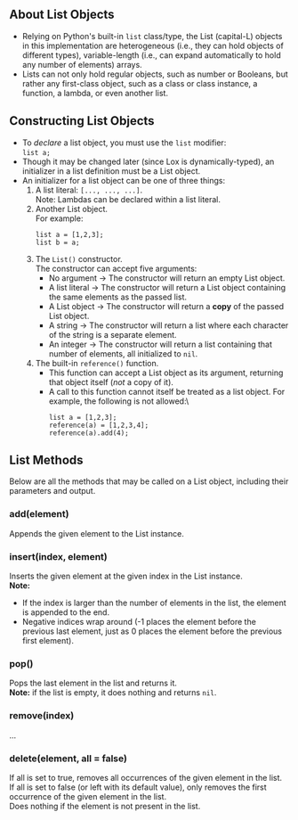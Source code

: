 ## About List Objects
* Relying on Python's built-in ```list``` class/type, the List (capital-L) objects in this implementation are heterogeneous (i.e., they can hold objects of different types), variable-length (i.e., can expand automatically to hold any number of elements) arrays.
* Lists can not only hold regular objects, such as number or Booleans, but rather any first-class object, such as a class or class instance, a function, a lambda, or even another list.

## Constructing List Objects
* To *declare* a list object, you must use the ```list``` modifier:\
    ```list a;```
* Though it may be changed later (since Lox is dynamically-typed), an initializer in a list definition must be a List object.
* An initializer for a list object can be one of three things:
    1. A list literal: ```[..., ..., ...]```.\
       Note: Lambdas can be declared within a list literal.
    2. Another List object.\
       For example:
       ```
       list a = [1,2,3];
       list b = a;
       ```
    3. The ```List()``` constructor.\
       The constructor can accept five arguments:
       * No argument &rarr; The constructor will return an empty List object.
       * A list literal &rarr; The constructor will return a List object containing the same elements as the passed list.
       * A List object &rarr; The constructor will return a **copy** of the passed List object.
       * A string &rarr; The constructor will return a list where each character of the string is a separate element.
       * An integer &rarr; The constructor will return a list containing that number of elements, all initialized to ```nil```.
    4. The built-in ```reference()``` function.
       * This function can accept a List object as its argument, returning that object itself (*not* a copy of it).
       * A call to this function cannot itself be treated as a list object. For example, the following is not allowed:\
         ```
         list a = [1,2,3];
         reference(a) = [1,2,3,4];
         reference(a).add(4);
         ```

## List Methods
Below are all the methods that may be called on a List object, including their parameters and output.

### add(element)
Appends the given element to the List instance.

### insert(index, element)
Inserts the given element at the given index in the List instance.\
**Note:**
* If the index is larger than the number of elements in the list, the element is appended to the end.
* Negative indices wrap around (-1 places the element before the previous last element, just as 0 places the element before the previous first element).

### pop()
Pops the last element in the list and returns it.\
**Note:** if the list is empty, it does nothing and returns ```nil```.

### remove(index)
...

### delete(element, all = false)
If all is set to true, removes all occurrences of the given element in the list.\
If all is set to false (or left with its default value), only removes the first occurrence of the given element in the list.\
Does nothing if the element is not present in the list.